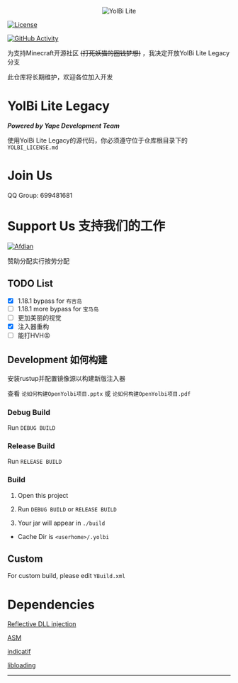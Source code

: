 <!--suppress HtmlDeprecatedAttribute -->
<p align="center">
  <img src="https://avatars.githubusercontent.com/u/159465859?s=64&v=4" alt="YolBi Lite" img>
</p>

[![License](https://img.shields.io/badge/License-GPLv3-blue.svg)](https://www.gnu.org/licenses/gpl-3.0)

[![GitHub Activity](https://img.shields.io/badge/GitHub-Active-brightgreen)](https://github.com/yapeteam)

为支持Minecraft开源社区 ~~(打死妖猫的圈钱梦想)~~ ，我决定开放YolBi Lite Legacy分支

此仓库将长期维护，欢迎各位加入开发

# YolBi Lite Legacy

***Powered by Yape Development Team***

使用YolBi Lite Legacy的源代码，你必须遵守位于仓库根目录下的`YOLBI_LICENSE.md`

# Join Us

QQ Group: 699481681

# Support Us 支持我们的工作

[![Afdian](https://img.shields.io/badge/爱发电-TIMER__err-8A2BE2)](https://afdian.com/a/TIMER_err)

赞助分配实行按劳分配

## TODO List

- [X] 1.18.1 bypass for `布吉岛`
- [ ] 1.18.1 more bypass for `宝马岛`
- [ ] 更加美丽的视觉
- [X] 注入器重构
- [ ] 能打HVH😡

## Development 如何构建

安装rustup并配置镜像源以构建新版注入器

查看 `论如何构建OpenYolbi项目.pptx` 或 `论如何构建OpenYolbi项目.pdf`

### Debug Build

Run `DEBUG BUILD`

### Release Build

Run `RELEASE BUILD`

### Build

1. Open this project

2. Run `DEBUG BUILD` or `RELEASE BUILD`

3. Your jar will appear in `./build`

- Cache Dir is `<userhome>/.yolbi`

## Custom

For custom build, please edit `YBuild.xml`

# Dependencies

[Reflective DLL injection](https://github.com/stephenfewer/ReflectiveDLLInjection)

[ASM](https://gitlab.ow2.org/asm/asm)

[indicatif](https://github.com/console-rs/indicatif)

[libloading](https://github.com/nagisa/rust_libloading)

<hr>

